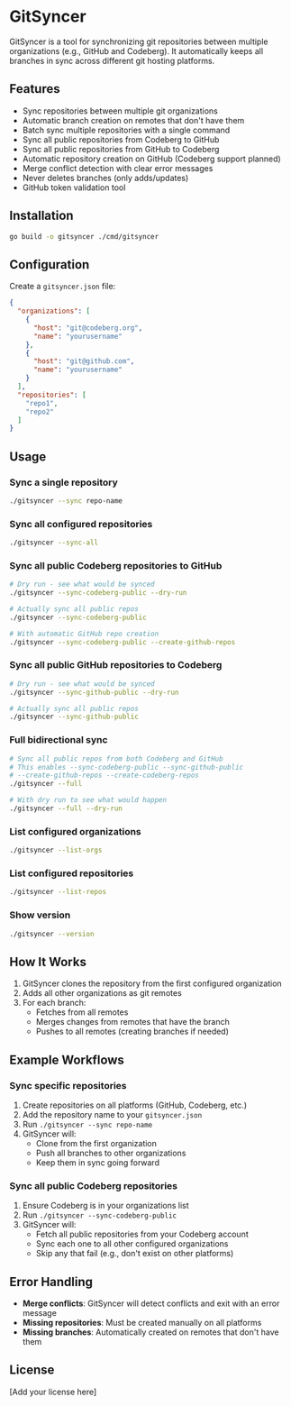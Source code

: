 # GitSyncer

GitSyncer is a tool for synchronizing git repositories between multiple organizations (e.g., GitHub and Codeberg). It automatically keeps all branches in sync across different git hosting platforms.

## Features

- Sync repositories between multiple git organizations
- Automatic branch creation on remotes that don't have them
- Batch sync multiple repositories with a single command
- Sync all public repositories from Codeberg to GitHub
- Sync all public repositories from GitHub to Codeberg
- Automatic repository creation on GitHub (Codeberg support planned)
- Merge conflict detection with clear error messages
- Never deletes branches (only adds/updates)
- GitHub token validation tool

## Installation

```bash
go build -o gitsyncer ./cmd/gitsyncer
```

## Configuration

Create a `gitsyncer.json` file:

```json
{
  "organizations": [
    {
      "host": "git@codeberg.org",
      "name": "yourusername"
    },
    {
      "host": "git@github.com",
      "name": "yourusername"
    }
  ],
  "repositories": [
    "repo1",
    "repo2"
  ]
}
```

## Usage

### Sync a single repository
```bash
./gitsyncer --sync repo-name
```

### Sync all configured repositories
```bash
./gitsyncer --sync-all
```

### Sync all public Codeberg repositories to GitHub
```bash
# Dry run - see what would be synced
./gitsyncer --sync-codeberg-public --dry-run

# Actually sync all public repos
./gitsyncer --sync-codeberg-public

# With automatic GitHub repo creation
./gitsyncer --sync-codeberg-public --create-github-repos
```

### Sync all public GitHub repositories to Codeberg
```bash
# Dry run - see what would be synced
./gitsyncer --sync-github-public --dry-run

# Actually sync all public repos
./gitsyncer --sync-github-public
```

### Full bidirectional sync
```bash
# Sync all public repos from both Codeberg and GitHub
# This enables --sync-codeberg-public --sync-github-public 
# --create-github-repos --create-codeberg-repos
./gitsyncer --full

# With dry run to see what would happen
./gitsyncer --full --dry-run
```

### List configured organizations
```bash
./gitsyncer --list-orgs
```

### List configured repositories  
```bash
./gitsyncer --list-repos
```

### Show version
```bash
./gitsyncer --version
```

## How It Works

1. GitSyncer clones the repository from the first configured organization
2. Adds all other organizations as git remotes
3. For each branch:
   - Fetches from all remotes
   - Merges changes from remotes that have the branch
   - Pushes to all remotes (creating branches if needed)

## Example Workflows

### Sync specific repositories
1. Create repositories on all platforms (GitHub, Codeberg, etc.)
2. Add the repository name to your `gitsyncer.json`
3. Run `./gitsyncer --sync repo-name`
4. GitSyncer will:
   - Clone from the first organization
   - Push all branches to other organizations
   - Keep them in sync going forward

### Sync all public Codeberg repositories
1. Ensure Codeberg is in your organizations list
2. Run `./gitsyncer --sync-codeberg-public`
3. GitSyncer will:
   - Fetch all public repositories from your Codeberg account
   - Sync each one to all other configured organizations
   - Skip any that fail (e.g., don't exist on other platforms)

## Error Handling

- **Merge conflicts**: GitSyncer will detect conflicts and exit with an error message
- **Missing repositories**: Must be created manually on all platforms
- **Missing branches**: Automatically created on remotes that don't have them

## License

[Add your license here]